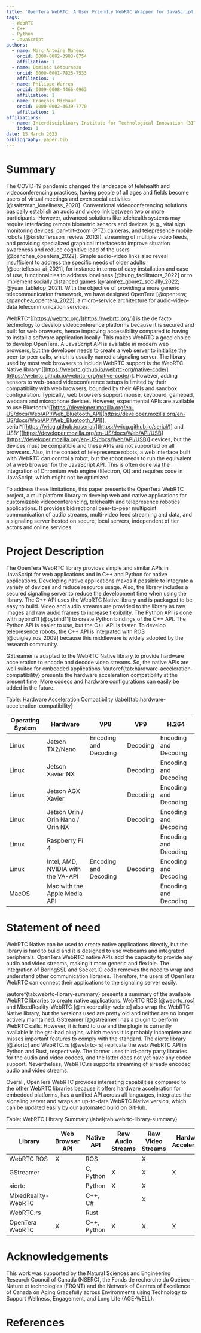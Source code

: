 ```yaml
---
title: 'OpenTera WebRTC: A User Friendly WebRTC Wrapper for JavaScript, C++ and Python'
tags:
  - WebRTC
  - C++
  - Python
  - JavaScript
authors:
  - name: Marc-Antoine Maheux
    orcid: 0000-0002-3983-8754
    affiliation: 1
  - name: Dominic Létourneau
    orcid: 0000-0001-7825-7533
    affiliation: 1
  - name: Philippe Warren
    orcid: 0009-0008-4466-0963
    affiliation: 1
  - name: François Michaud
    orcid: 0000-0002-3639-7770
    affiliation: 1
affiliations:
  - name: Interdisciplinary Institute for Technological Innovation (3IT), Université de Sherbrooke, Canada
    index: 1
date: 15 March 2023
bibliography: paper.bib
---
```


# Summary
The COVID-19 pandemic changed the landscape of telehealth and videoconferencing practices, having people of all ages and fields become users of virtual meetings and even social activities [@saltzman_loneliness_2020].
Conventional videoconferencing solutions basically establish an audio and video link between two or more participants.
However, advanced solutions like telehealth systems may require interfacing remote biometric sensors and devices (e.g., vital sign monitoring devices, pan–tilt–zoom (PTZ) cameras, and telepresence mobile robots [@kristoffersson_review_2013]), streaming of multiple video feeds, and providing specialized graphical interfaces to improve situation awareness and reduce cognitive load of the users [@panchea_opentera_2022].
Simple audio-video links also reveal insufficient to address the specific needs of older adults [@cortellessa_ai_2021], for instance in terms of easy installation and ease of use, functionalities to address loneliness [@hung_facilitators_2022] or to implement socially distanced games [@ramirez_gomez_socially_2022; @yuan_tabletop_2021].
With the objective of providing a more generic telecommunication framework, we have designed OpenTera [@opentera; @panchea_opentera_2022], a micro-service architecture for audio-video-data telecommunication services.

WebRTC^[[https://webrtc.org/](https://webrtc.org/)] is the de facto technology to develop videoconference platforms because it is secured and built for web browsers, hence improving accessibility compared to having to install a software application locally.
This makes WebRTC a good choice to develop OpenTera.
A JavaScript API is available in modern web browsers, but the developer needs to create a web server to initialize the peer-to-peer calls, which is usually named a signaling server.
The library used by most web browsers to include WebRTC support is the WebRTC Native library^[[https://webrtc.github.io/webrtc-org/native-code/](https://webrtc.github.io/webrtc-org/native-code/)].
However, adding sensors to web-based videoconference setups is limited by their compatibility with web browsers, bounded by their APIs and sandbox configuration.
Typically, web browsers support mouse, keyboard, gamepad, webcam and microphone devices. However, experimental APIs are available to use Bluetooth^[[https://developer.mozilla.org/en-US/docs/Web/API/Web_Bluetooth_API](https://developer.mozilla.org/en-US/docs/Web/API/Web_Bluetooth_API)], serial^[[https://wicg.github.io/serial/](https://wicg.github.io/serial/)] and USB^[[https://developer.mozilla.org/en-US/docs/Web/API/USB](https://developer.mozilla.org/en-US/docs/Web/API/USB)] devices, but the devices must be compatible and these APIs are not supported on all browsers.
Also, in the context of telepresence robots, a web interface built with WebRTC can control a robot, but the robot needs to run the equivalent of a web browser for the JavaScript API.
This is often done via the integration of Chromium web engine (Electron, Qt) and requires code in JavaScript, which might not be optimized.

To address these limitations, this paper presents the OpenTera WebRTC project, a multiplatform library to develop web and native applications for customizable videoconferencing, telehealth and telepresence robotics applications. 
It provides bidirectional peer-to-peer multipoint communication of audio streams, multi-video feed streaming and data, and a signaling server hosted on secure, local servers, independent of tier actors and online services.

# Project Description
The OpenTera WebRTC library provides simple and similar APIs in JavaScript for web applications and in C++ and Python for native applications.
Developing native applications makes it possible to integrate a variety of devices and reduce resource usage.
Also, the library includes a secured signaling server to reduce the development time when using the library.
The C++ API uses the WebRTC Native library and is packaged to be easy to build.
Video and audio streams are provided to the library as raw images and raw audio frames to increase flexibility.
The Python API is done with pybind11 [@pybind11] to create Python bindings of the C++ API.
The Python API is easier to use, but the C++ API is faster.
To develop telepresence robots, the C++ API is integrated with ROS [@quigley_ros_2009] because this middleware is widely adopted by the research community.

GStreamer is adapted to the WebRTC Native library to provide hardware acceleration to encode and decode video streams.
So, the native APIs are well suited for embedded applications.
\autoref{tab:hardware-acceleration-compatibility} presents the hardware acceleration compatibility at the present time.
More codecs and hardware configurations can easily be added in the future.



Table: Hardware Acceleration Compatibility \label{tab:hardware-acceleration-compatibility}

| Operating System | Hardware                           | VP8                   | VP9      | H.264                 |
|------------------|------------------------------------|-----------------------|----------|-----------------------|
| Linux            | Jetson TX2/Nano                    | Encoding and Decoding | Decoding | Encoding and Decoding |
| Linux            | Jetson Xavier NX                   |                       | Decoding | Encoding and Decoding |
| Linux            | Jetson AGX Xavier                  |                       | Decoding | Encoding and Decoding |
| Linux            | Jetson Orin / Orin Nano / Orin NX  |                       | Decoding | Encoding and Decoding |
| Linux            | Raspberry Pi 4                     |                       |          | Encoding and Decoding |
| Linux            | Intel, AMD, NVIDIA with the VA-API | Encoding and Decoding | Decoding | Encoding and Decoding |
| MacOS            | Mac with the Apple Media API       |                       |          | Encoding and Decoding |


# Statement of need
WebRTC Native can be used to create native applications directly, but the library is hard to build and it is designed to use webcams and integrated peripherals.
OpenTera WebRTC native APIs add the capacity to provide any audio and video streams, making it more generic and flexible.
The integration of BoringSSL and Socket.IO code removes the need to wrap and understand other communication libraries.
Therefore, the users of OpenTera WebRTC can connect their applications to the signaling server easily.

\autoref{tab:webrtc-library-summary} presents a summary of the available WebRTC libraries to create native applications.
WebRTC ROS [@webrtc_ros] and MixedReality-WebRTC [@mixedreality-webrtc] also wrap the WebRTC Native library, but the versions used are pretty old and neither are no longer actively maintained.
GStreamer [@gstreamer] has a plugin to perform WebRTC calls. However, it is hard to use and the plugin is currently available in the gst-bad plugins, which means it is probably incomplete and misses important features to comply with the standard.
The aiortc library [@aiortc] and WebRTC.rs [@webrtc-rs] replicate the web WebRTC API in Python and Rust, respectively.
The former uses third-party party libraries for the audio and video codecs, and the latter does not yet have any codec support.
Nevertheless, WebRTC.rs supports streaming of already encoded audio and video streams.

Overall, OpenTera WebRTC provides interesting capabilities compared to the other WebRTC libraries because it offers hardware acceleration for embedded platforms, has a unified API across all languages, integrates the signaling server and wraps an up-to-date WebRTC Native version, which can be updated easily by our automated build on GitHub.


Table: WebRTC Library Summary \label{tab:webrtc-library-summary}

| Library             | Web Browser API | Native API  | Raw Audio Streams | Raw Video Streams | Hardware Acceleration | Signaling Server |
|---------------------|-----------------|-------------|-------------------|-------------------|-----------------------|------------------|
| WebRTC ROS          | X               | ROS         |                   | X                 |                       | Integrated       |
| GStreamer           |                 | C, Python   | X                 | X                 | X                     | Example          |
| aiortc              |                 | Python      | X                 | X                 |                       | Example          |
| MixedReality-WebRTC |                 | C++, C#     |                   | X                 |                       | Example          |
| WebRTC.rs           |                 | Rust        |                   |                   |                       | Example          |
| OpenTera WebRTC     | X               | C++, Python | X                 | X                 | X                     | Integrated       |


# Acknowledgements
This work was supported by the Natural Sciences and Engineering Research Council of Canada (NSERC), the Fonds de recherche du Québec – Nature et technologies (FRQNT) and the Network of Centres of Excellence of Canada on Aging Gracefully across Environments using Technology to Support Wellness, Engagement, and Long Life (AGE-WELL).

# References
